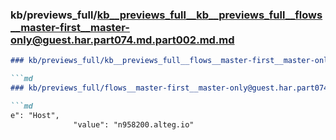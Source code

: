 ### kb/previews_full/kb__previews_full__kb__previews_full__flows__master-first__master-only@guest.har.part074.md.part002.md.md

```md
### kb/previews_full/kb__previews_full__flows__master-first__master-only@guest.har.part074.md.part002.md

```md
### kb/previews_full/flows__master-first__master-only@guest.har.part074.md (part 002)

```md
e": "Host",
              "value": "n958200.alteg.io"
           
```

```

```

```
